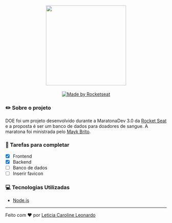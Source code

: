 <h1 align="center">
  <img src="/home/levxyca/maratonadev/public/logo.png" width="250px" /><br>
</h1>
<p align="center">
  <a href="https://rocketseat.com.br">
    <img alt="Made by Rocketseat" src="https://img.shields.io/badge/made%20by-Rocketseat-%23F7DF1E">
  </a> 
</p>

### :pencil2: Sobre o projeto
DOE foi um projeto desenvolvido durante a MaratonaDev 3.0 da [Rocket Seat](https://rocketseat.com.br/) e a proposta é ser um banco de dados para doadores de sangue. A maratona foi ministrada pelo [Mayk Brito](https://github.com/maykbrito).

### :memo: Tarefas para completar
- [x] Frontend
- [x] Backend
- [ ] Banco de dados
- [ ] Inserir favicon

### :computer: Tecnologias Utilizadas
- [Node.js](https://nodejs.org/en/)
-------------------------------------------------------
Feito com :hearts: por [Leticia Caroline Leonardo](https://github.com/levxyca)